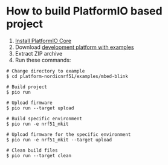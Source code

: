 How to build PlatformIO based project
=====================================

1. [Install PlatformIO Core](http://docs.platformio.org/page/core.html)
2. Download [development platform with examples](https://github.com/platformio/platform-nordicnrf51/archive/develop.zip)
3. Extract ZIP archive
4. Run these commands:

```shell
# Change directory to example
$ cd platform-nordicnrf51/examples/mbed-blink

# Build project
$ pio run

# Upload firmware
$ pio run --target upload

# Build specific environment
$ pio run -e nrf51_mkit

# Upload firmware for the specific environment
$ pio run -e nrf51_mkit --target upload

# Clean build files
$ pio run --target clean
```
